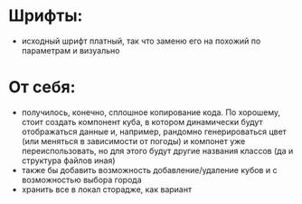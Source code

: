 # Шрифты:
   - исходный шрифт платный, так что заменю его на похожий по параметрам и визуально
# От себя:
   - получилось, конечно, сплошное копирование кода. По хорошему, стоит создать компонент куба, в котором динамически будут отображаться данные и, например, рандомно генерироваться цвет (или меняться в зависимости от погоды) и компонет уже переиспользовать, но для этого будут другие названия классов (да и структура файлов иная)
   - также бы добавить возможность добавление/удаление кубов и с возможностью выбора города 
   - хранить все в локал сторадже, как вариант 
